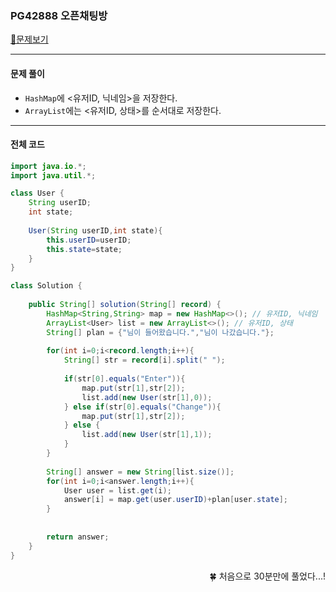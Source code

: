 ### PG42888 오픈채팅방

[📁문제보기](https://school.programmers.co.kr/learn/courses/30/lessons/42888)

---

#### 문제 풀이

- `HashMap`에 <유저ID, 닉네임>을 저장한다.
- `ArrayList`에는 <유저ID, 상태>를 순서대로 저장한다.

---

#### 전체 코드

```java
import java.io.*;
import java.util.*;

class User {
    String userID;
    int state;
    
    User(String userID,int state){
        this.userID=userID;
        this.state=state;
    }
}

class Solution {
    
    public String[] solution(String[] record) {
        HashMap<String,String> map = new HashMap<>(); // 유저ID, 닉네임
        ArrayList<User> list = new ArrayList<>(); // 유저ID, 상태
        String[] plan = {"님이 들어왔습니다.","님이 나갔습니다."};
    
        for(int i=0;i<record.length;i++){
            String[] str = record[i].split(" ");
            
            if(str[0].equals("Enter")){
                map.put(str[1],str[2]);
                list.add(new User(str[1],0));
            } else if(str[0].equals("Change")){
                map.put(str[1],str[2]);
            } else {
                list.add(new User(str[1],1));
            }
        }
        
        String[] answer = new String[list.size()];
        for(int i=0;i<answer.length;i++){
            User user = list.get(i);
            answer[i] = map.get(user.userID)+plan[user.state];
        }
        
        
        return answer;
    }
}
```

<div align="right">
	<span>🍀 처음으로 30분만에 풀었다...!</span>
</div>

